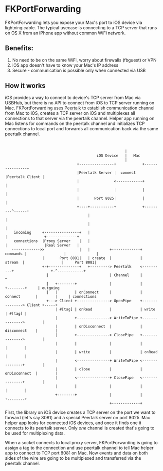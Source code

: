 # FKPortForwarding

FKPortForwarding lets you expose your Mac's port to iOS device via lightning
cable. The typical usecase is connecting to a TCP server that runs on OS X
from an iPhone app without common WiFi network.

## Benefits:

  1. No need to be on the same WiFi, worry about firewalls (fbguest) or VPN
  2. iOS app doesn't have to know your Mac's IP address
  3. Secure - communication is possible only when connected via USB

## How it works

iOS provides a way to connect to device's TCP server from Mac via USBHub, but
there is no API to connect from iOS to TCP server running on Mac. FKPortForwarding
uses [Peertalk](https://github.com/rsms/peertalk) to establish communication
channel from Mac to iOS, creates a TCP server on iOS and multiplexes all
connections to that server via the peertalk channel. Helper app running on Mac
listens for commands on the peertalk channel and initializes TCP connections
to local port and forwards all communication back via the same peertalk channel.
```


                                                       |
                                          iOS Device   |   Mac
                                                       |
                                 +----------------+            +----------------+
                                 |Peertalk Server |  connect   |Peertalk Client |
                                 |                <------------+                |
                                 |                |            |                |
                                 |       Port 8025|            |                |
                                 +----+-----------+            +---------^------+
                                      |                                  |
                                      |                                  |
    incoming     +----------------+   |                                  |                 +--------------+
    connections  |Proxy Server    |   |                                  |                 |Real Server   |
   ------------->>                |   |         +-------------+ commands |                 |              |
                 |       Port 8081|   | create  |             |  stream  |                 |     Port 8081|
                 +-+--------------+   +---------> Peertalk    <----------+                 +-^------------+
                   |                            | Channel     |                              ^
                   |   +--------+               |             |               +--------+     | outgoing
                   |   |        | onConnect     |             | connect       |        |     | connections
                   +---> Client +---------------> OpenPipe    +---------------> Client +-----+
                       | #[tag] | onRead        |             | write         | #[tag] |
                       |        +---------------> WriteToPipe +--------------->        |
                       |        | onDisconnect  |             | disconnect    |        |
                       |        +---------------> ClosePipe   +--------------->        |
                       |        |               |             |               |        |
                       |        | write         |             | onRead        |        |
                       |        <---------------+ WriteToPipe <---------------+        |
                       |        | close         |             | onDisconnect  |        |
                       |        <---------------+ ClosePipe   <---------------+        |
                       |        |               |             |               |        |
                       +--------+               |             |               +--------+
                                                +-------------+
```

First, the library on iOS device creates a TCP server on the port we want to
forward (let's say 8081) and a special Peertalk server on port 8025. Mac helper
app looks for connected iOS devices, and once it finds one it connects to its
peertalk server. Only *one* channel is created that's going to be used for
multiplexing data.

When a socket connects to local proxy server, FKPortForwarding is going to assign
a tag to the connection and use peertalk channel to tell Mac helper app to connect
to TCP port 8081 on Mac. Now events and data on both sides of the wire are going
to be multiplexed and transferred via the peertalk channel.

